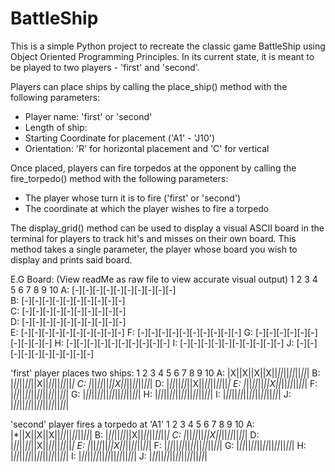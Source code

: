 # BattleShip

This is a simple Python project to recreate the classic game BattleShip using Object Oriented Programming Principles. 
In its current state, it is meant to be played to two players - 'first' and 'second'.

Players can place ships by calling the place_ship() method with the following parameters:
 - Player name: 'first' or 'second'
 - Length of ship: 
 - Starting Coordinate for placement ('A1' - 'J10')
 - Orientation: 'R' for horizontal placement and 'C' for vertical
 
Once placed, players can fire torpedos at the opponent by calling the fire_torpedo() method with the following parameters:
 - The player whose turn it is to fire ('first' or 'second')
 - The coordinate at which the player wishes to fire a torpedo
 
The display_grid() method can be used to display a visual ASCII board in the terminal for players to track hit's and misses on their own board.
This method takes a single parameter, the player whose board you wish to display and prints said board.

E.G Board:  (View readMe as raw file to view accurate visual output)
   1  2  3  4  5  6  7  8  9  10
A: [-][-][-][-][-][-][-][-][-][-]  
B: [-][-][-][-][-][-][-][-][-][-]  
C: [-][-][-][-][-][-][-][-][-][-]  
D: [-][-][-][-][-][-][-][-][-][-]  
E: [-][-][-][-][-][-][-][-][-][-]
F: [-][-][-][-][-][-][-][-][-][-]
G: [-][-][-][-][-][-][-][-][-][-]
H: [-][-][-][-][-][-][-][-][-][-]
I: [-][-][-][-][-][-][-][-][-][-]
J: [-][-][-][-][-][-][-][-][-][-]

'first' player places two ships:
    1  2  3  4  5  6  7  8  9  10
A: |X||X||X||X||_||_||_||_||_||_|
B: |_||_||_||_||X||_||_||_||_||_|
C: |_||_||_||_||X||_||_||_||_||_|
D: |_||_||_||_||X||_||_||_||_||_|
E: |_||_||_||_||X||_||_||_||_||_|
F: |_||_||_||_||_||_||_||_||_||_|
G: |_||_||_||_||_||_||_||_||_||_|
H: |_||_||_||_||_||_||_||_||_||_|
I: |_||_||_||_||_||_||_||_||_||_|
J: |_||_||_||_||_||_||_||_||_||_|

'second' player fires a torpedo at 'A1'
    1  2  3  4  5  6  7  8  9  10
A: |*||X||X||X||_||_||_||_||_||_|
B: |_||_||_||_||X||_||_||_||_||_|
C: |_||_||_||_||X||_||_||_||_||_|
D: |_||_||_||_||X||_||_||_||_||_|
E: |_||_||_||_||X||_||_||_||_||_|
F: |_||_||_||_||_||_||_||_||_||_|
G: |_||_||_||_||_||_||_||_||_||_|
H: |_||_||_||_||_||_||_||_||_||_|
I: |_||_||_||_||_||_||_||_||_||_|
J: |_||_||_||_||_||_||_||_||_||_|

